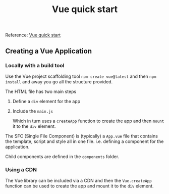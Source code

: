 ﻿---
backlinks:
- title: Learning Vue
  url: /memex/sense/Web-development/learning-vue.html
tags: web-development, javascript, vue
title: Vue quick start
type: note
---
Reference: [Vue quick start](https://vuejs.org/guide/quick-start.html)

## Creating a Vue Application

### Locally with a build tool 

Use the Vue project scaffolding tool `npm create vue@latest` and then `npm install` and away you go all the structure provided.

The HTML file has two main steps

1. Define a `div` element for the app 
2. Include the `main.js`

    Which in turn uses a `createApp` function to create the app and then `mount` it to the `div` element.

The SFC (Single File Component) is (typically) a `App.vue` file that contains the template, script and style all in one file. i.e. defining a component for the application.

Child components are defined in the `components` folder.

### Using a CDN

The Vue library can be included via a CDN and then the `Vue.createApp` function can be used to create the app and mount it to the `div` element.